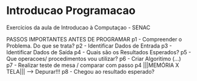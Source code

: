 # Introducao Programacao
 Exercícios da aula de Introducao à Computaçao - SENAC

 PASSOS IMPORTANTES ANTES DE PROGRAMAR
    p1 - Compreender o Problema. Do que se trata?
    p2 - Identificar Dados de Entrada
    p3 - Identificar Dados de Saída
    p4 - Quais são os Resultados Esperados?
    p5 - Que operacoes/ procedimentos vou utilizar?
    p6 - Criar Algoritimo
    (...)                                            
    p7 - Realizar teste de mesa / comparar com passo p4     |||MEMÓRIA X TELA||| --> Depurar!!!
    p8 - Chegou ao resultado esperado?
